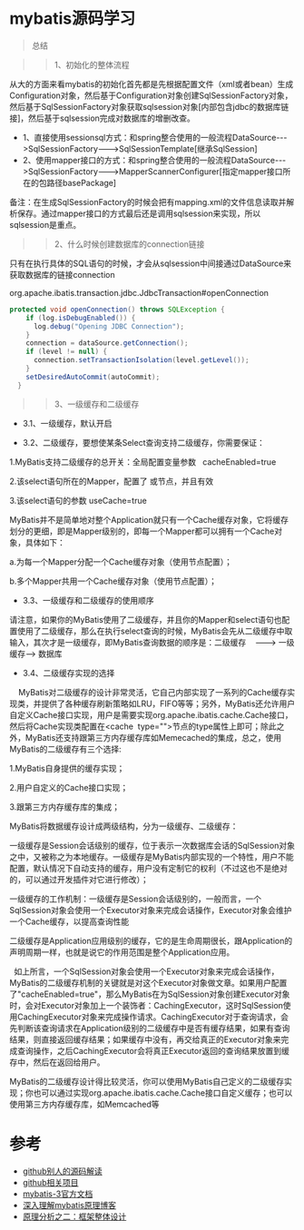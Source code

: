 # mybatis源码学习

> 总结

>> 1、初始化的整体流程

从大的方面来看mybatis的初始化首先都是先根据配置文件（xml或者bean）生成Configuration对象，然后基于Configuration对象创建SqlSessionFactory对象，然后基于SqlSessionFactory对象获取sqlsession对象[内部包含jdbc的数据库链接]，然后基于sqlsession完成对数据库的增删改查。

- 1、直接使用sessionsql方式：和spring整合使用的一般流程DataSource--->SqlSessionFactory--->SqlSessionTemplate[继承SqlSession]
- 2、使用mapper接口的方式：和spring整合使用的一般流程DataSource--->SqlSessionFactory--->MapperScannerConfigurer[指定mapper接口所在的包路径basePackage]

备注：在生成SqlSessionFactory的时候会把有mapping.xml的文件信息读取并解析保存。通过mapper接口的方式最后还是调用sqlsession来实现，所以sqlsession是重点。

>> 2、什么时候创建数据库的connection链接

只有在执行具体的SQL语句的时候，才会从sqlsession中间接通过DataSource来获取数据库的链接connection

org.apache.ibatis.transaction.jdbc.JdbcTransaction#openConnection
```java
protected void openConnection() throws SQLException {
    if (log.isDebugEnabled()) {
      log.debug("Opening JDBC Connection");
    }
    connection = dataSource.getConnection();
    if (level != null) {
      connection.setTransactionIsolation(level.getLevel());
    }
    setDesiredAutoCommit(autoCommit);
  }
```

>> 3、一级缓存和二级缓存

- 3.1、一级缓存，默认开启

- 3.2、二级缓存，要想使某条Select查询支持二级缓存，你需要保证：

1.MyBatis支持二级缓存的总开关：全局配置变量参数   cacheEnabled=true

2.该select语句所在的Mapper，配置了<cache> 或<cached-ref>节点，并且有效

3.该select语句的参数 useCache=true

MyBatis并不是简单地对整个Application就只有一个Cache缓存对象，它将缓存划分的更细，即是Mapper级别的，即每一个Mapper都可以拥有一个Cache对象，具体如下：

a.为每一个Mapper分配一个Cache缓存对象（使用<cache>节点配置）；

b.多个Mapper共用一个Cache缓存对象（使用<cache-ref>节点配置）；


- 3.3、一级缓存和二级缓存的使用顺序

请注意，如果你的MyBatis使用了二级缓存，并且你的Mapper和select语句也配置使用了二级缓存，那么在执行select查询的时候，MyBatis会先从二级缓存中取输入，其次才是一级缓存，即MyBatis查询数据的顺序是：二级缓存    ———> 一级缓存——> 数据库


- 3.4、二级缓存实现的选择

    MyBatis对二级缓存的设计非常灵活，它自己内部实现了一系列的Cache缓存实现类，并提供了各种缓存刷新策略如LRU，FIFO等等；另外，MyBatis还允许用户自定义Cache接口实现，用户是需要实现org.apache.ibatis.cache.Cache接口，然后将Cache实现类配置在<cache  type="">节点的type属性上即可；除此之外，MyBatis还支持跟第三方内存缓存库如Memecached的集成，总之，使用MyBatis的二级缓存有三个选择:

1.MyBatis自身提供的缓存实现；

2.用户自定义的Cache接口实现；

3.跟第三方内存缓存库的集成；


MyBatis将数据缓存设计成两级结构，分为一级缓存、二级缓存：

一级缓存是Session会话级别的缓存，位于表示一次数据库会话的SqlSession对象之中，又被称之为本地缓存。一级缓存是MyBatis内部实现的一个特性，用户不能配置，默认情况下自动支持的缓存，用户没有定制它的权利（不过这也不是绝对的，可以通过开发插件对它进行修改）；

一级缓存的工作机制：一级缓存是Session会话级别的，一般而言，一个SqlSession对象会使用一个Executor对象来完成会话操作，Executor对象会维护一个Cache缓存，以提高查询性能

二级缓存是Application应用级别的缓存，它的是生命周期很长，跟Application的声明周期一样，也就是说它的作用范围是整个Application应用。

  如上所言，一个SqlSession对象会使用一个Executor对象来完成会话操作，MyBatis的二级缓存机制的关键就是对这个Executor对象做文章。如果用户配置了"cacheEnabled=true"，那么MyBatis在为SqlSession对象创建Executor对象时，会对Executor对象加上一个装饰者：CachingExecutor，这时SqlSession使用CachingExecutor对象来完成操作请求。CachingExecutor对于查询请求，会先判断该查询请求在Application级别的二级缓存中是否有缓存结果，如果有查询结果，则直接返回缓存结果；如果缓存中没有，再交给真正的Executor对象来完成查询操作，之后CachingExecutor会将真正Executor返回的查询结果放置到缓存中，然后在返回给用户。

MyBatis的二级缓存设计得比较灵活，你可以使用MyBatis自己定义的二级缓存实现；你也可以通过实现org.apache.ibatis.cache.Cache接口自定义缓存；也可以使用第三方内存缓存库，如Memcached等












# 参考
- [github别人的源码解读](https://github.com/tuguangquan/mybatis)
- [github相关项目](https://github.com/search?q=mybatis)
- [mybatis-3官方文档](http://www.mybatis.org/mybatis-3/zh/configuration.html)
- [深入理解mybatis原理博客](https://blog.csdn.net/luanlouis/article/details/37744073)
- [原理分析之二：框架整体设计](https://chenjc-it.iteye.com/blog/1460990)








